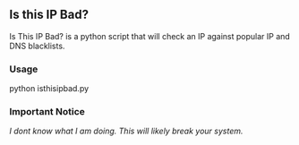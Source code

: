 ## Is this IP Bad?

Is This IP Bad? is a python script that will check an IP against popular IP and DNS blacklists.

### Usage
python isthisipbad.py

### Important Notice
*I dont know what I am doing. This will likely break your system.* 
